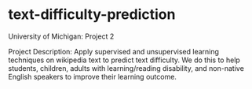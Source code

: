 # text-difficulty-prediction

University of Michigan: Project 2

Project Description: Apply supervised and unsupervised learning techniques on wikipedia text to predict text difficulty. We do this to help students, children, adults with learning/reading disability, and non-native English speakers to improve their learning outcome. 
